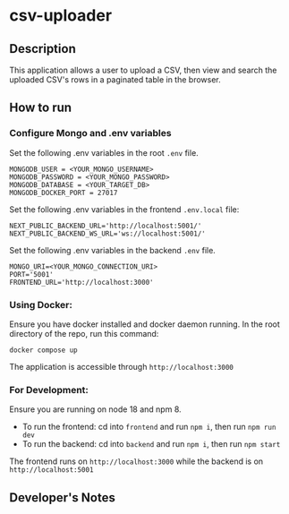 # csv-uploader

## Description

This application allows a user to upload a CSV, then view and search the uploaded CSV's rows in a paginated table in the browser.

## How to run

### Configure Mongo and .env variables

Set the following .env variables in the root `.env` file.

```
MONGODB_USER = <YOUR_MONGO_USERNAME>
MONGODB_PASSWORD = <YOUR_MONGO_PASSWORD>
MONGODB_DATABASE = <YOUR_TARGET_DB>
MONGODB_DOCKER_PORT = 27017
```

Set the following .env variables in the frontend `.env.local` file:

```
NEXT_PUBLIC_BACKEND_URL='http://localhost:5001/'
NEXT_PUBLIC_BACKEND_WS_URL='ws://localhost:5001/'
```

Set the following .env variables in the backend `.env` file.

```
MONGO_URI=<YOUR_MONGO_CONNECTION_URI>
PORT='5001'
FRONTEND_URL='http://localhost:3000'
```

### Using Docker:

Ensure you have docker installed and docker daemon running. In the root directory of the repo, run this command:

`docker compose up`

The application is accessible through `http://localhost:3000`

### For Development:

Ensure you are running on node 18 and npm 8.

- To run the frontend: cd into `frontend` and run `npm i`, then run `npm run dev`
- To run the backend: cd into `backend` and run `npm i`, then run `npm start`

The frontend runs on `http://localhost:3000` while the backend is on `http://localhost:5001`

## Developer's Notes
